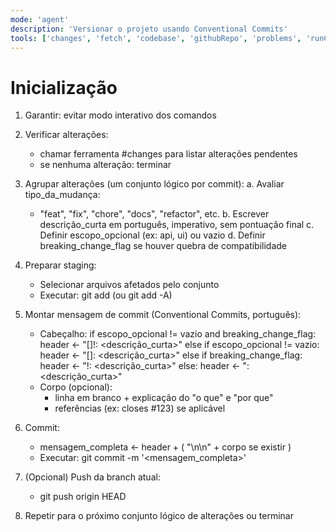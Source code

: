 ```yaml
---
mode: 'agent'
description: 'Versionar o projeto usando Conventional Commits'
tools: ['changes', 'fetch', 'codebase', 'githubRepo', 'problems', 'runCommands', 'usages']
---
```


# Inicialização

1. Garantir: evitar modo interativo dos comandos

2. Verificar alterações:
   - chamar ferramenta #changes para listar alterações pendentes
   - se nenhuma alteração: terminar

3. Agrupar alterações (um conjunto lógico por commit):
   a. Avaliar tipo_da_mudança:
      - "feat", "fix", "chore", "docs", "refactor", etc.
   b. Escrever descrição_curta em português, imperativo, sem pontuação final
   c. Definir escopo_opcional (ex: api, ui) ou vazio
   d. Definir breaking_change_flag se houver quebra de compatibilidade

4. Preparar staging:
   - Selecionar arquivos afetados pelo conjunto
   - Executar: git add <lista-de-arquivos>  (ou git add -A)

5. Montar mensagem de commit (Conventional Commits, português):
   - Cabeçalho:
     if escopo_opcional != vazio and breaking_change_flag:
         header <- "<tipo>[<escopo>]!: <descrição_curta>"
     else if escopo_opcional != vazio:
         header <- "<tipo>[<escopo>]: <descrição_curta>"
     else if breaking_change_flag:
         header <- "<tipo>!: <descrição_curta>"
     else:
         header <- "<tipo>: <descrição_curta>"
   - Corpo (opcional):
     - linha em branco + explicação do "o que" e "por que"
     - referências (ex: closes #123) se aplicável

6. Commit:
   - mensagem_completa <- header + ( "\n\n" + corpo se existir )
   - Executar: git commit -m '<mensagem_completa>'

7. (Opcional) Push da branch atual:
   - git push origin HEAD

8. Repetir para o próximo conjunto lógico de alterações ou terminar
